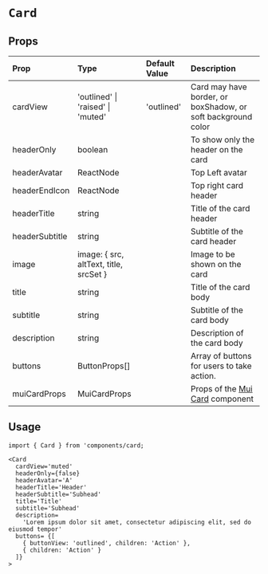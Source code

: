 # `Card`

## Props

| Prop           | Type                                   | Default Value | Description                                                  |
| :------------- | :------------------------------------- | :------------ | :----------------------------------------------------------- |
| cardView       | 'outlined' \| 'raised' \| 'muted'      | 'outlined'    | Card may have border, or boxShadow, or soft background color |
| headerOnly     | boolean                                |               | To show only the header on the card                          |
| headerAvatar   | ReactNode                              |               | Top Left avatar                                              |
| headerEndIcon  | ReactNode                              |               | Top right card header                                        |
| headerTitle    | string                                 |               | Title of the card header                                     |
| headerSubtitle | string                                 |               | Subtitle of the card header                                  |
| image          | image: { src, altText, title, srcSet } |               | Image to be shown on the card                                |
| title          | string                                 |               | Title of the card body                                       |
| subtitle       | string                                 |               | Subtitle of the card body                                    |
| description    | string                                 |               | Description of the card body                                 |
| buttons        | ButtonProps[]                          |               | Array of buttons for users to take action.                   |
| muiCardProps   | MuiCardProps                           |               | Props of the [Mui Card](https://mui.com/api/card/) component |

## Usage

```
import { Card } from 'components/card;

<Card
  cardView='muted'
  headerOnly={false}
  headerAvatar='A'
  headerTitle='Header'
  headerSubtitle='Subhead'
  title='Title'
  subtitle='Subhead'
  description=
    'Lorem ipsum dolor sit amet, consectetur adipiscing elit, sed do eiusmod tempor'
  buttons= {[
    { buttonView: 'outlined', children: 'Action' },
    { children: 'Action' }
  ]}
>

```
